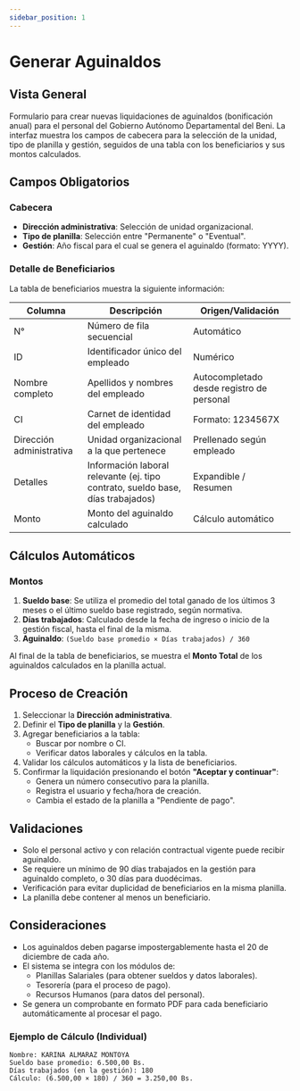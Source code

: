 ```yaml
---
sidebar_position: 1
---
```


# Generar Aguinaldos

## Vista General
Formulario para crear nuevas liquidaciones de aguinaldos (bonificación anual) para el personal del Gobierno Autónomo Departamental del Beni. La interfaz muestra los campos de cabecera para la selección de la unidad, tipo de planilla y gestión, seguidos de una tabla con los beneficiarios y sus montos calculados.

## Campos Obligatorios

### Cabecera
- **Dirección administrativa**: Selección de unidad organizacional.
- **Tipo de planilla**: Selección entre "Permanente" o "Eventual".
- **Gestión**: Año fiscal para el cual se genera el aguinaldo (formato: YYYY).

### Detalle de Beneficiarios
La tabla de beneficiarios muestra la siguiente información:

| Columna | Descripción | Origen/Validación |
|---------|-------------|-------------------|
| N° | Número de fila secuencial | Automático |
| ID | Identificador único del empleado | Numérico |
| Nombre completo | Apellidos y nombres del empleado | Autocompletado desde registro de personal |
| CI | Carnet de identidad del empleado | Formato: 1234567X |
| Dirección administrativa | Unidad organizacional a la que pertenece | Prellenado según empleado |
| Detalles | Información laboral relevante (ej. tipo contrato, sueldo base, días trabajados) | Expandible / Resumen |
| Monto | Monto del aguinaldo calculado | Cálculo automático |

## Cálculos Automáticos

### Montos
1.  **Sueldo base**: Se utiliza el promedio del total ganado de los últimos 3 meses o el último sueldo base registrado, según normativa.
2.  **Días trabajados**: Calculado desde la fecha de ingreso o inicio de la gestión fiscal, hasta el final de la misma.
3.  **Aguinaldo**: `(Sueldo base promedio × Días trabajados) / 360`

Al final de la tabla de beneficiarios, se muestra el **Monto Total** de los aguinaldos calculados en la planilla actual.

## Proceso de Creación
1.  Seleccionar la **Dirección administrativa**.
2.  Definir el **Tipo de planilla** y la **Gestión**.
3.  Agregar beneficiarios a la tabla:
    *   Buscar por nombre o CI.
    *   Verificar datos laborales y cálculos en la tabla.
4.  Validar los cálculos automáticos y la lista de beneficiarios.
5.  Confirmar la liquidación presionando el botón **"Aceptar y continuar"**:
    *   Genera un número consecutivo para la planilla.
    *   Registra el usuario y fecha/hora de creación.
    *   Cambia el estado de la planilla a "Pendiente de pago".

## Validaciones
- Solo el personal activo y con relación contractual vigente puede recibir aguinaldo.
- Se requiere un mínimo de 90 días trabajados en la gestión para aguinaldo completo, o 30 días para duodécimas.
- Verificación para evitar duplicidad de beneficiarios en la misma planilla.
- La planilla debe contener al menos un beneficiario.

## Consideraciones
- Los aguinaldos deben pagarse impostergablemente hasta el 20 de diciembre de cada año.
- El sistema se integra con los módulos de:
    - Planillas Salariales (para obtener sueldos y datos laborales).
    - Tesorería (para el proceso de pago).
    - Recursos Humanos (para datos del personal).
- Se genera un comprobante en formato PDF para cada beneficiario automáticamente al procesar el pago.

### Ejemplo de Cálculo (Individual)
```plaintext
Nombre: KARINA ALMARAZ MONTOYA
Sueldo base promedio: 6.500,00 Bs.
Días trabajados (en la gestión): 180
Cálculo: (6.500,00 × 180) / 360 = 3.250,00 Bs.